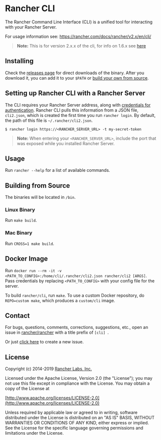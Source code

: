Rancher CLI
===========

The Rancher Command Line Interface (CLI) is a unified tool for interacting with your Rancher Server.

For usage information see: https://rancher.com/docs/rancher/v2.x/en/cli/

> **Note:** This is for version 2.x.x of the cli, for info on 1.6.x see [here](https://github.com/rancher/cli/tree/v1.6)

## Installing

Check the [releases page](https://github.com/rancher/cli/releases) for direct downloads of the binary. After you download it, you can add it to your `$PATH` or [build your own from source](#building-from-source).

## Setting up Rancher CLI with a Rancher Server

The CLI requires your Rancher Server address, along with [credentials for authentication](https://rancher.com/docs/rancher/v2.x/en/user-settings/api-keys/). Rancher CLI pulls this information from a JSON file, `cli2.json`, which is created the first time you run `rancher login`. By default, the path of this file is `~/.rancher/cli2.json`.

```
$ rancher login https://<RANCHER_SERVER_URL> -t my-secret-token
```

> **Note:** When entering your `<RANCHER_SERVER_URL>`, include the port that was exposed while you installed Rancher Server.

## Usage

Run `rancher --help` for a list of available commands.

## Building from Source

The binaries will be located in `/bin`.

### Linux Binary

Run `make build`.

### Mac Binary

Run `CROSS=1 make build`.

## Docker Image

Run `docker run --rm -it -v <PATH_TO_CONFIG>:/home/cli/.rancher/cli2.json rancher/cli2 [ARGS]`.
Pass credentials by replacing `<PATH_TO_CONFIG>` with your config file for the server.

To build `rancher/cli`, run `make`.  To use a custom Docker repository, do `REPO=custom make`, which produces a `custom/cli` image.

## Contact

For bugs, questions, comments, corrections, suggestions, etc., open an issue in
[rancher/rancher](//github.com/rancher/rancher/issues) with a title prefix of `[cli] `.

Or just [click here](//github.com/rancher/rancher/issues/new?title=%5Bcli%5D%20) to create a new issue.

## License
Copyright (c) 2014-2019 [Rancher Labs, Inc.](http://rancher.com)

Licensed under the Apache License, Version 2.0 (the "License");
you may not use this file except in compliance with the License.
You may obtain a copy of the License at

[http://www.apache.org/licenses/LICENSE-2.0](http://www.apache.org/licenses/LICENSE-2.0)

Unless required by applicable law or agreed to in writing, software
distributed under the License is distributed on an "AS IS" BASIS,
WITHOUT WARRANTIES OR CONDITIONS OF ANY KIND, either express or implied.
See the License for the specific language governing permissions and
limitations under the License.
